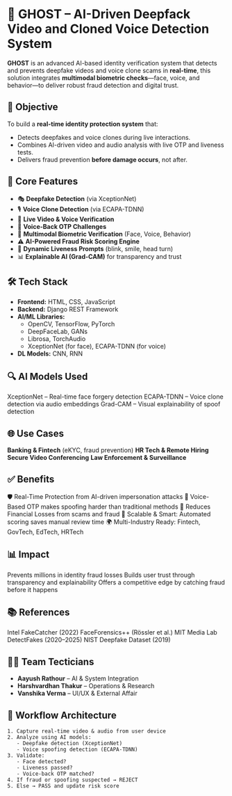# 👻 GHOST – AI-Driven Deepfack Video and Cloned Voice Detection System

**GHOST** is an advanced AI-based identity verification system that detects and prevents deepfake videos and voice clone scams in **real-time**, this solution integrates **multimodal biometric checks**—face, voice, and behavior—to deliver robust fraud detection and digital trust.

## 🎯 Objective

To build a **real-time identity protection system** that:
- Detects deepfakes and voice clones during live interactions.
- Combines AI-driven video and audio analysis with live OTP and liveness tests.
- Delivers fraud prevention **before damage occurs**, not after.

## 🧠 Core Features

- 🎭 **Deepfake Detection** (via XceptionNet)
- 🎙 **Voice Clone Detection** (via ECAPA-TDNN)
- 🧪 **Live Video & Voice Verification**
- 🔄 **Voice-Back OTP Challenges**
- 🔐 **Multimodal Biometric Verification** (Face, Voice, Behavior)
- ⚠️ **AI-Powered Fraud Risk Scoring Engine**
- 🤖 **Dynamic Liveness Prompts** (blink, smile, head turn)
- 📊 **Explainable AI (Grad-CAM)** for transparency and trust

## 🛠️ Tech Stack

- **Frontend:** HTML, CSS, JavaScript  
- **Backend:** Django REST Framework  
- **AI/ML Libraries:**  
  - OpenCV, TensorFlow, PyTorch  
  - DeepFaceLab, GANs  
  - Librosa, TorchAudio  
  - XceptionNet (for face), ECAPA-TDNN (for voice)  
- **DL Models:** CNN, RNN

## 🔍 AI Models Used
XceptionNet – Real-time face forgery detection
ECAPA-TDNN – Voice clone detection via audio embeddings
Grad-CAM – Visual explainability of spoof detection

## 🌐 Use Cases
**Banking & Fintech** (eKYC, fraud prevention)
**HR Tech & Remote Hiring**
**Secure Video Conferencing**
**Law Enforcement & Surveillance**

## ✅ Benefits
🛡 Real-Time Protection from AI-driven impersonation attacks
💬 Voice-Based OTP makes spoofing harder than traditional methods
💸 Reduces Financial Losses from scams and fraud
🧠 Scalable & Smart: Automated scoring saves manual review time
🌍 Multi-Industry Ready: Fintech, GovTech, EdTech, HRTech

## 📊 Impact
Prevents millions in identity fraud losses
Builds user trust through transparency and explainability
Offers a competitive edge by catching fraud before it happens

## 📚 References
Intel FakeCatcher (2022)
FaceForensics++ (Rössler et al.)
MIT Media Lab DetectFakes (2020–2025)
NIST Deepfake Dataset (2019)

## 👨‍💻 Team Tecticians
- **Aayush Rathour** – AI & System Integration
- **Harshvardhan Thakur** – Operations & Research
- **Vanshika Verma** – UI/UX & External Affair


## 🔁 Workflow Architecture

```text
1. Capture real-time video & audio from user device
2. Analyze using AI models:
   - Deepfake detection (XceptionNet)
   - Voice spoofing detection (ECAPA-TDNN)
3. Validate:
   - Face detected?
   - Liveness passed?
   - Voice-back OTP matched?   
4. If fraud or spoofing suspected → REJECT
5. Else → PASS and update risk score
